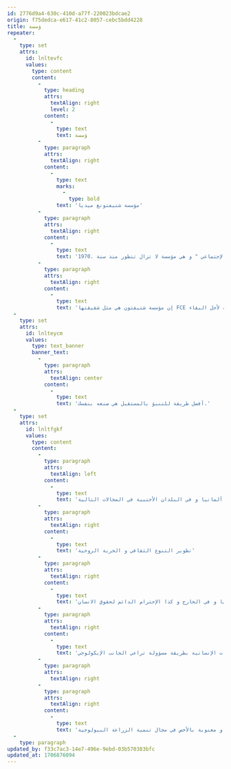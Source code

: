 ```yaml
---
id: 2776d9a4-630c-410d-a77f-220023bdcae2
origin: f75dedca-e617-41c2-8057-cebc5bdd4228
title: ؤسسة
repeater:
  -
    type: set
    attrs:
      id: lnltevfc
      values:
        type: content
        content:
          -
            type: heading
            attrs:
              textAlign: right
              level: 2
            content:
              -
                type: text
                text: ؤسسة
          -
            type: paragraph
            attrs:
              textAlign: right
            content:
              -
                type: text
                marks:
                  -
                    type: bold
                text: 'ﻣﺆﺳﺴﺔ ﺷﺘﻴﻔﺘﻮﻧﻎ ﻣﻴﺪﻳﺎ'
          -
            type: paragraph
            attrs:
              textAlign: right
            content:
              -
                type: text
                text: 'ﻳﻮﺟﺪ ﻣﻘﺮ ﻫﺬه اﻟﺠﻤﻌﻴﺔ ﺑﻤﺪﻳﻨﺔ ﺷﺘﻮﺗﻐﺎرت اﻷﻟﻤﺎﻧﻴﺔ و ﺗﻌﻤﻞ ﻣﻨﺬ ﺳﻨﻴﻦ ﻋﻠﻰ ﻣﻬﺎم ﻣﺘﻨﻮﻋﺔ ﺧﺎﺻﺔ ﻓﻲ اﻟﻤﺠﺎﻻت اﻻﻗﺘﺼﺎدﻳة واﻻﺟﺘﻤﺎﻋﻴﺔ واﻟﺜﻘﺎﻓﻴﺔ و اﻹﻳﻜﻮﻟﻮﺟﻴﺔ . و ﺗﺮﺗﺒﻂ ﻣﻬﺎﻣﻬﺎ ﺑﺄﻋﻤﺎل اﻟﻔﻨﺎن ﺟﻮزﻳﻒ ﺑﻮﻳﺰ و ﺑﻔﻜﺮﺗﻪ اﻟﻔﺮﻳﺪة " اﻟﻨﺤﺚ اﻹﺟﺘﻤﺎﻋﻲ " و ﻫﻲ ﻣﺆﺳﺴﺔ ﻻ ﺗﺰال ﺗﺘﻄﻮر ﻣﻨﺬ ﺳﻨﺔ .1970'
          -
            type: paragraph
            attrs:
              textAlign: right
            content:
              -
                type: text
                text: 'إن مؤسسة شتيفتون هي مثل شقيقتها FCE للثقافة و اﻹﻳﻜﻮﻟﻮﺟﻴﺎ بترانسيلفينيا برومانيا . و ﻫﺎﺗﺎن اﻟﻤﺆﺳﺴﺘﺎن ﺗﻌﻤﻼن ﻋﻠﻰ ﻣﻘﺎرﺑﺎت ﺟﺪﻳﺪة و ﻣﺒﺘﻜﺮة ﻷﺟﻞ ﺗﺤﻘﻴﻖ ﻧﺘﺎﺋﺞ إﺟﺘﻤﺎﻋﻴﺔ ﻣﺒﻨﻴﺔ ﻋﻠﻰ ﻣﺎﻫﻮ ﻣﺜﺎﻟﻲ ﻟﺨﺪﻣﺔ اﻹﻧﺴﺎن اﻟﺤﺮ و اﻟﻤﺴﺆول و ﻛﺬا اﻟﺤﻔﺎظ ﻋﻠﻰ اﻟﻤﻮارد اﻟﻄﺒﻴﻌﻴﺔ ﻷﺟﻞ اﻟﺒﻘﺎء .'
  -
    type: set
    attrs:
      id: lnlteycm
      values:
        type: text_banner
        banner_text:
          -
            type: paragraph
            attrs:
              textAlign: center
            content:
              -
                type: text
                text: 'أفضل طريقة للتنبؤ بالمستقبل هي صنعه بنفسك.'
  -
    type: set
    attrs:
      id: lnltfgkf
      values:
        type: content
        content:
          -
            type: paragraph
            attrs:
              textAlign: left
            content:
              -
                type: text
                text: 'إن ﻫﺬه اﻟﻤﺆﺳﺴﺔ ﺗﻬﺘﻢ و ﺗﺪﻋﻢ اﻹﻟﺘﺰام اﻟﻤﻮاﻃﻦ و اﻟﻤﺸﺎرﻳﻊ اﻟﺪاﺋﻤﺔ ﻓﻲ أﻟﻤﺎﻧﻴﺎ و ﻓﻲ اﻟﺒﻠﺪان اﻷﺟﻨﺒﻴﺔ ﻓﻲ اﻟﻤﺠﺎﻻت اﻟﺘﺎﻟﻴﺔ :'
          -
            type: paragraph
            attrs:
              textAlign: right
            content:
              -
                type: text
                text: 'ﺗﻄﻮﻳﺮ اﻟﺘﻨﻮع اﻟﺜﻘﺎﻓﻲ و اﻟﺤﺮﻳﺔ اﻟﺮوﺣﻴﺔ'
          -
            type: paragraph
            attrs:
              textAlign: right
            content:
              -
                type: text
                text: 'ﺗﻨﻤﻴﺔ اﻟﻮﻋﻲ ﺑﺎﻟﺘﻨﻤﻴﺔ اﻟﺪﻳﻤﻮﻗﺮاﻃﻴﺔ ﻓﻲ أﻟﻤﺎﻧﻴﺎ و ﻓﻲ اﻟﺨﺎرج و ﻛﺬا اﻹﺣﺘﺮام اﻟﺪاﺋﻢ ﻟﺤﻘﻮق اﻻﻧﺴﺎن'
          -
            type: paragraph
            attrs:
              textAlign: right
            content:
              -
                type: text
                text: 'ﺗﻄﻮﻳﺮ اﻷﺷﻜﺎل اﻹﻗﺘﺼﺎدﻳﺔ اﻟﻤﺘﻤﺤﻮرة ﺣﻮل ﺗﻮﻓﻴﺮ اﻹﺣﺘﻴﺎﺟﺎت اﻹﻧﺴﺎﻧﻴﺔ ﺑﻄﺮﻳﻘﺔ ﻣﺴﺆوﻟﺔ ﺗﺮاﻋﻲ اﻟﺠﺎﻧﺐ اﻹﻳﻜﻮﻟﻮﺟﻲ'
          -
            type: paragraph
            attrs:
              textAlign: right
          -
            type: paragraph
            attrs:
              textAlign: right
            content:
              -
                type: text
                text: 'إﺿﺎﻓﺔ إﻟﻰ ﻣﺎ ﺳﺒﻖ ﻓﺈن ﻣﺆﺳﺴﺔ ﺷﺘﻴﻔﺘﻮﻧﻎ ﻣﻴﺪﻳﺎ ﺗﻜﺮس ﻣﺠﻬﻮداﺗﻬﺎ ﻟﺘﻨﻤﻴﺔ اﻟﺘﻔﺎﻫﻢ و اﻟﺘﻮاﺻﻞ ﺑﻴﻦ اﻟﺸﻌﻮب و اﻟﺜﻘﺎﻓﺎت ، ﺧﺎﺻﺔ ﻓﻲ ﺑﻠﺪان أورﺑﺎ اﻟﺸﺮﻗﻴﺔ ،و ﻓﻲ ﻫﺬا اﻟﺸﺄن ﺑﺬﻟﺖ ﻣﺠﻬﻮدات ﺟﺒﺎرة ﻓﻴﻤﺎ ﻳﺘﻌﻠﻖ "ﺑﺎﻟﻤﺴﺎﻋﺪة اﻟﺬاﺗﻴﺔ " و ذﻟﻚ ﻋﻦ ﻃﺮﻳﻖ ﺗﻘﺪﻳﻢ ﻣﺴﺎﻋﺪات ﻣﺎدﻳﺔ و ﻣﻌﻨﻮﻳﺔ ﺑﺎﻷﺧﺺ ﻓﻲ ﻣﺠﺎل ﺗﻨﻤﻴﺔ اﻟﺰراﻋﺔ اﻟﺒﻴﻮﻟﻮﺟﻴﺔ.'
  -
    type: paragraph
updated_by: f33c7ac3-14e7-496e-9ebd-03b570383bfc
updated_at: 1706876094
---
```

